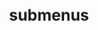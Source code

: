 ---
layout: page
title: submenus
nav: true
nav_order: 8
dropdown: true
children:
    - title: repositories
      permalink: /repositories/
    - title: divider
    - title: cv
      permalink: /cv/
---